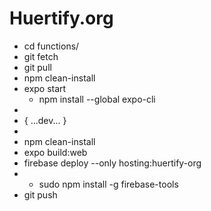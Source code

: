 # Huertify.org

- cd functions/
- git fetch
- git pull
- npm clean-install
- expo start
	- npm install --global expo-cli
- 
- { ...dev... } 
- 
- npm clean-install
- expo build:web
- firebase deploy --only hosting:huertify-org
- - sudo npm install -g firebase-tools
- git push